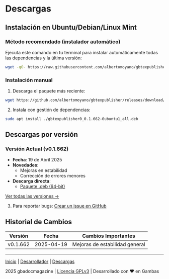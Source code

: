 # Descargas

## Instalación en Ubuntu/Debian/Linux Mint

### Método recomendado (instalador automático)
Ejecuta este comando en tu terminal para instalar automáticamente todas las dependencias y la última versión:

```bash
wget -qO- https://raw.githubusercontent.com/albertomoyano/gbtexpublisher/main/instalar-gbtexpublisher.sh | sudo bash
```

### Instalación manual
1. Descarga el paquete más reciente:
```bash
wget https://github.com/albertomoyano/gbtexpublisher/releases/download/deb-2025.04.19/gbtexpublisher0_0.1.662-0ubuntu1_all.deb
```

2. Instala con gestión de dependencias:
```bash
sudo apt install ./gbtexpublisher0_0.1.662-0ubuntu1_all.deb
```

## Descargas por versión

### Versión Actual (v0.1.662)
- **Fecha**: 19 de Abril 2025
- **Novedades**:
  - Mejoras en estabilidad
  - Corrección de errores menores
- **Descarga directa**:
  - [Paquete .deb (64-bit)](https://github.com/albertomoyano/gbtexpublisher/releases/download/deb-2025.04.19/gbtexpublisher0_0.1.662-0ubuntu1_all.deb)

[Ver todas las versiones →](https://github.com/albertomoyano/gbadocmagazine/releases)


3. Para reportar bugs:
[Crear un issue en GitHub](https://github.com/albertomoyano/gbadocmagazine/issues)

## Historial de Cambios

| Versión   | Fecha       | Cambios Importantes               |
|-----------|------------|-----------------------------------|
| v0.1.662  | 2025-04-19 | Mejoras de estabilidad general    |

---

[Inicio](index.md) | [Desarrollador](cv.md) | [Descargas](downloads.md)

2025 gbadocmagazine | [Licencia GPLv3](https://www-gnu-org.translate.goog/licenses/gpl-3.0.html?_x_tr_sl=en&_x_tr_tl=es&_x_tr_hl=es&_x_tr_pto=tc) | Desarrollado con ❤️ en Gambas
